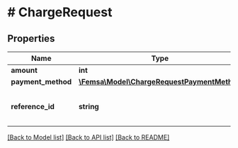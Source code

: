 # # ChargeRequest

## Properties

Name | Type | Description | Notes
------------ | ------------- | ------------- | -------------
**amount** | **int** |  | [optional]
**payment_method** | [**\Femsa\Model\ChargeRequestPaymentMethod**](ChargeRequestPaymentMethod.md) |  |
**reference_id** | **string** | Custom reference to add to the charge | [optional]

[[Back to Model list]](../../README.md#models) [[Back to API list]](../../README.md#endpoints) [[Back to README]](../../README.md)
